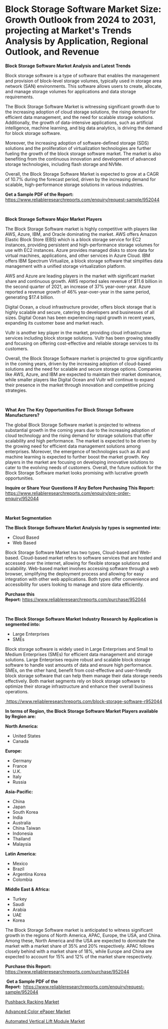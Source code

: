<p><h1>Block Storage Software Market Size: Growth Outlook from 2024 to 2031, projecting at Market's Trends Analysis by Application, Regional Outlook, and Revenue</h1></p><p><strong>Block Storage Software Market Analysis and Latest Trends</strong></p>
<p><p>Block storage software is a type of software that enables the management and provision of block-level storage volumes, typically used in storage area network (SAN) environments. This software allows users to create, allocate, and manage storage volumes for applications and data storage requirements.</p><p>The Block Storage Software Market is witnessing significant growth due to the increasing adoption of cloud storage solutions, the rising demand for efficient data management, and the need for scalable storage solutions. Additionally, the growth of data-intensive applications, such as artificial intelligence, machine learning, and big data analytics, is driving the demand for block storage software.</p><p>Moreover, the increasing adoption of software-defined storage (SDS) solutions and the proliferation of virtualization technologies are further fueling the growth of the block storage software market. The market is also benefiting from the continuous innovation and development of advanced storage technologies, including flash storage and NVMe.</p><p>Overall, the Block Storage Software Market is expected to grow at a CAGR of 10.7% during the forecast period, driven by the increasing demand for scalable, high-performance storage solutions in various industries.</p></p>
<p><strong>Get a Sample PDF of the Report:&nbsp;</strong> <a href="https://www.reliableresearchreports.com/enquiry/request-sample/952044">https://www.reliableresearchreports.com/enquiry/request-sample/952044</a></p>
<p>&nbsp;</p>
<p><strong>Block Storage Software Major Market Players</strong></p>
<p><p>The Block Storage Software market is highly competitive with players like AWS, Azure, IBM, and Oracle dominating the market. AWS offers Amazon Elastic Block Store (EBS) which is a block storage service for EC2 instances, providing persistent and high-performance storage volumes for use with EC2 instances. Azure provides managed disks to store data for virtual machines, applications, and other services in Azure Cloud. IBM offers IBM Spectrum Virtualize, a block storage software that simplifies data management with a unified storage virtualization platform. </p><p>AWS and Azure are leading players in the market with significant market share and continuous growth. AWS reported sales revenue of $11.6 billion in the second quarter of 2021, an increase of 37% year-over-year. Azure reported a revenue growth of 46% year-over-year in the same period, generating $17.4 billion. </p><p>Digital Ocean, a cloud infrastructure provider, offers block storage that is highly scalable and secure, catering to developers and businesses of all sizes. Digital Ocean has been experiencing rapid growth in recent years, expanding its customer base and market reach. </p><p>Vultr is another key player in the market, providing cloud infrastructure services including block storage solutions. Vultr has been growing steadily and focusing on offering cost-effective and reliable storage services to its customers. </p><p>Overall, the Block Storage Software market is projected to grow significantly in the coming years, driven by the increasing adoption of cloud-based solutions and the need for scalable and secure storage options. Companies like AWS, Azure, and IBM are expected to maintain their market dominance, while smaller players like Digital Ocean and Vultr will continue to expand their presence in the market through innovation and competitive pricing strategies.</p></p>
<p>&nbsp;</p>
<p><strong>What Are The Key Opportunities For Block Storage Software Manufacturers?</strong></p>
<p><p>The global Block Storage Software market is projected to witness substantial growth in the coming years due to the increasing adoption of cloud technology and the rising demand for storage solutions that offer scalability and high performance. The market is expected to be driven by the growing need for efficient data management solutions among enterprises. Moreover, the emergence of technologies such as AI and machine learning is expected to further boost the market growth. Key players in the market are focusing on developing innovative solutions to cater to the evolving needs of customers. Overall, the future outlook for the Block Storage Software market looks promising with lucrative growth opportunities.</p></p>
<p><strong>Inquire or Share Your Questions If Any Before Purchasing This Report:</strong> <a href="https://www.reliableresearchreports.com/enquiry/pre-order-enquiry/952044">https://www.reliableresearchreports.com/enquiry/pre-order-enquiry/952044</a></p>
<p>&nbsp;</p>
<p><strong>Market Segmentation</strong></p>
<p><strong>The Block Storage Software Market Analysis by types is segmented into:</strong></p>
<p><ul><li>Cloud Based</li><li>Web Based</li></ul></p>
<p><p>Block Storage Software Market has two types, Cloud-based and Web-based. Cloud-based market refers to software services that are hosted and accessed over the internet, allowing for flexible storage solutions and scalability. Web-based market involves accessing software through a web browser, simplifying the deployment process and allowing for easy integration with other web applications. Both types offer convenience and accessibility for users looking to manage and store data efficiently.</p></p>
<p><strong>Purchase this Report:&nbsp;</strong><a href="https://www.reliableresearchreports.com/purchase/952044">https://www.reliableresearchreports.com/purchase/952044</a></p>
<p>&nbsp;</p>
<p><strong>The Block Storage Software Market Industry Research by Application is segmented into:</strong></p>
<p><ul><li>Large Enterprises</li><li>SMEs</li></ul></p>
<p><p>Block storage software is widely used in Large Enterprises and Small to Medium Enterprises (SMEs) for efficient data management and storage solutions. Large Enterprises require robust and scalable block storage software to handle vast amounts of data and ensure high performance. SMEs, on the other hand, benefit from cost-effective and user-friendly block storage software that can help them manage their data storage needs effectively. Both market segments rely on block storage software to optimize their storage infrastructure and enhance their overall business operations.</p></p>
<p><a href="https://www.reliableresearchreports.com/block-storage-software-r952044">&nbsp;https://www.reliableresearchreports.com/block-storage-software-r952044</a></p>
<p><strong>In terms of Region, the Block Storage Software Market Players available by Region are:</strong></p>
<p>
    <p> <strong> North America: </strong>
        <ul>
            <li>United States</li>
            <li>Canada</li>
        </ul>
        </p> 
    <p> <strong> Europe: </strong>
        <ul>
            <li>Germany</li>
            <li>France</li>
            <li>U.K.</li>
            <li>Italy</li>
            <li>Russia</li>
        </ul>
        </p> 
    <p> <strong> Asia-Pacific: </strong>
        <ul>
            <li>China</li>
            <li>Japan</li>
            <li>South Korea</li>
            <li>India</li>
            <li>Australia</li>
            <li>China Taiwan</li>
            <li>Indonesia</li>
            <li>Thailand</li>
            <li>Malaysia</li>
        </ul>
        </p> 
    <p> <strong> Latin America: </strong>
        <ul>
            <li>Mexico</li>
            <li>Brazil</li>
            <li>Argentina Korea</li>
            <li>Colombia</li>
        </ul>
        </p> 
    <p> <strong> Middle East & Africa: </strong>
        <ul>
            <li>Turkey</li>
            <li>Saudi</li>
            <li>Arabia</li>
            <li>UAE</li>
            <li>Korea</li>
        </ul>
    </p>
    </p>
<p><p>The Block Storage Software market is anticipated to witness significant growth in the regions of North America, APAC, Europe, the USA, and China. Among these, North America and the USA are expected to dominate the market with a market share of 35% and 20% respectively. APAC follows closely behind with a market share of 18%, while Europe and China are expected to account for 15% and 12% of the market share respectively.</p></p>
<p><strong>Purchase this Report: </strong><a href="https://www.reliableresearchreports.com/purchase/952044">https://www.reliableresearchreports.com/purchase/952044</a></p>
<p>&nbsp;<strong>Get a Sample PDF of the Report:&nbsp;&nbsp;</strong><a href="https://www.reliableresearchreports.com/enquiry/request-sample/952044">https://www.reliableresearchreports.com/enquiry/request-sample/952044</a></p>
<p><strong></strong></p>
<p><p><a href="https://www.linkedin.com/pulse/pushback-rackingnbspmarket-focuses-market-share-size-projected-84wce">Pushback Racking Market</a></p><p><a href="https://www.linkedin.com/pulse/decoding-advanced-color-epaper-market-metrics-share-trends-xbx4e">Advanced Color ePaper Market</a></p><p><a href="https://www.linkedin.com/pulse/automated-vertical-lift-module-market-trends-analysis-forecasted-tjxee">Automated Vertical Lift Module Market</a></p></p>